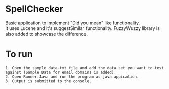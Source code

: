 # SpellChecker
Basic application to implement "Did you mean" like functionality. </br>It uses Lucene and it's suggestSimilar functionality. FuzzyWuzzy library is also added to showcase the difference.

# To run
```
1. Open the sample_data.txt file and add the data set you want to test against (Sample Data for email domains is added).
2. Open Runner.Java and run the program as java appication.
3. Output is submitted to the console.
```
